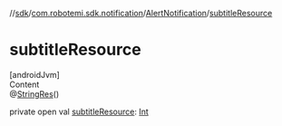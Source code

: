 //[sdk](../../../index.md)/[com.robotemi.sdk.notification](../index.md)/[AlertNotification](index.md)/[subtitleResource](subtitle-resource.md)



# subtitleResource  
[androidJvm]  
Content  
@[StringRes](https://developer.android.com/reference/kotlin/androidx/annotation/StringRes.html)()  
  
private open val [subtitleResource](subtitle-resource.md): [Int](https://kotlinlang.org/api/latest/jvm/stdlib/kotlin/-int/index.html)  



